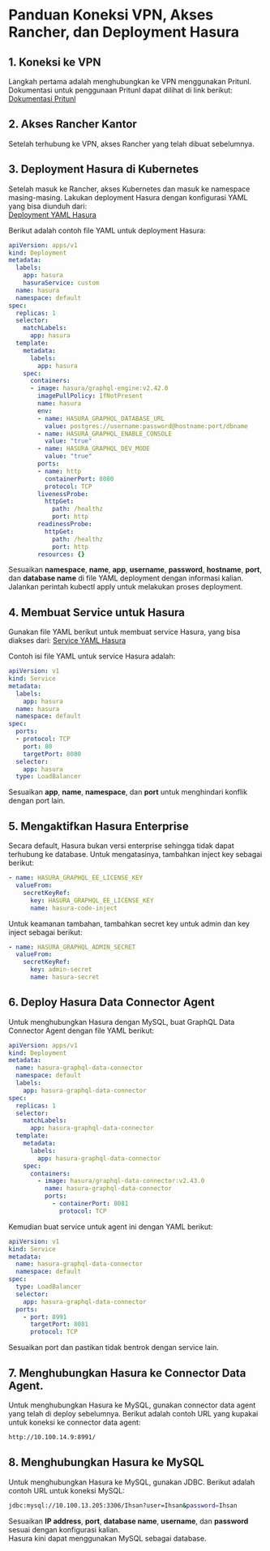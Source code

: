 # Panduan Koneksi VPN, Akses Rancher, dan Deployment Hasura

## 1. Koneksi ke VPN
Langkah pertama adalah menghubungkan ke VPN menggunakan Pritunl. Dokumentasi untuk penggunaan Pritunl dapat dilihat di link berikut:  
[Dokumentasi Pritunl](https://docs.google.com/document/d/12sWyat7xh3zwIUXlOqk2NLGKayTl3mjG/edit?usp=sharing&ouid=103129292174620109877&rtpof=true&sd=true)

## 2. Akses Rancher Kantor
Setelah terhubung ke VPN, akses Rancher yang telah dibuat sebelumnya.

## 3. Deployment Hasura di Kubernetes
Setelah masuk ke Rancher, akses Kubernetes dan masuk ke namespace masing-masing. Lakukan deployment Hasura dengan konfigurasi YAML yang bisa diunduh dari:  
[Deployment YAML Hasura](https://raw.githubusercontent.com/hasura/graphql-engine/stable/install-manifests/kubernetes/deployment.yaml)

Berikut adalah contoh file YAML untuk deployment Hasura:

```yaml
apiVersion: apps/v1
kind: Deployment
metadata:
  labels:
    app: hasura
    hasuraService: custom
  name: hasura
  namespace: default
spec:
  replicas: 1
  selector:
    matchLabels:
      app: hasura
  template:
    metadata:
      labels:
        app: hasura
    spec:
      containers:
      - image: hasura/graphql-engine:v2.42.0
        imagePullPolicy: IfNotPresent
        name: hasura
        env:
        - name: HASURA_GRAPHQL_DATABASE_URL
          value: postgres://username:password@hostname:port/dbname
        - name: HASURA_GRAPHQL_ENABLE_CONSOLE
          value: "true"
        - name: HASURA_GRAPHQL_DEV_MODE
          value: "true"
        ports:
        - name: http
          containerPort: 8080
          protocol: TCP
        livenessProbe:
          httpGet:
            path: /healthz
            port: http
        readinessProbe:
          httpGet:
            path: /healthz
            port: http
        resources: {}
```
Sesuaikan **namespace**, **name**, **app**, **username**, **password**, **hostname**, **port**, dan **database name** di file YAML deployment dengan informasi kalian.  
Jalankan perintah kubectl apply untuk melakukan proses deployment.  

## 4. Membuat Service untuk Hasura  
Gunakan file YAML berikut untuk membuat service Hasura, yang bisa diakses dari:
[Service YAML Hasura](https://raw.githubusercontent.com/hasura/graphql-engine/stable/install-manifests/kubernetes/svc.yaml)  

Contoh isi file YAML untuk service Hasura adalah:

```yaml
apiVersion: v1
kind: Service
metadata:
  labels:
    app: hasura
  name: hasura
  namespace: default
spec:
  ports:
  - protocol: TCP
    port: 80
    targetPort: 8080
  selector:
    app: hasura
  type: LoadBalancer
```

Sesuaikan **app**, **name**, **namespace**, dan **port** untuk menghindari konflik dengan port lain.  

## 5. Mengaktifkan Hasura Enterprise  
Secara default, Hasura bukan versi enterprise sehingga tidak dapat terhubung ke database. Untuk mengatasinya, tambahkan inject key sebagai berikut:  
  
```yaml
- name: HASURA_GRAPHQL_EE_LICENSE_KEY
  valueFrom:
    secretKeyRef:
      key: HASURA_GRAPHQL_EE_LICENSE_KEY
      name: hasura-code-inject
```
  
Untuk keamanan tambahan, tambahkan secret key untuk admin dan key inject sebagai berikut:  

```yaml
- name: HASURA_GRAPHQL_ADMIN_SECRET
  valueFrom:
    secretKeyRef:
      key: admin-secret
      name: hasura-secret
```
  
## 6. Deploy Hasura Data Connector Agent  
Untuk menghubungkan Hasura dengan MySQL, buat GraphQL Data Connector Agent dengan file YAML berikut:  

```yaml
apiVersion: apps/v1
kind: Deployment
metadata:
  name: hasura-graphql-data-connector
  namespace: default
  labels:
    app: hasura-graphql-data-connector
spec:
  replicas: 1
  selector:
    matchLabels:
      app: hasura-graphql-data-connector
  template:
    metadata:
      labels:
        app: hasura-graphql-data-connector
    spec:
      containers:
        - image: hasura/graphql-data-connector:v2.43.0
          name: hasura-graphql-data-connector
          ports:
            - containerPort: 8081
              protocol: TCP
```
  
Kemudian buat service untuk agent ini dengan YAML berikut:  

```yaml
apiVersion: v1
kind: Service
metadata:
  name: hasura-graphql-data-connector
  namespace: default
spec:
  type: LoadBalancer
  selector:
    app: hasura-graphql-data-connector
  ports:
    - port: 8991
      targetPort: 8081
      protocol: TCP
```  
  
Sesuaikan port dan pastikan tidak bentrok dengan service lain.  

## 7. Menghubungkan Hasura ke Connector Data Agent.  
Untuk menghubungkan Hasura ke MySQL, gunakan connector data agent yang telah di deploy sebelumnya. Berikut adalah contoh URL yang kupakai untuk koneksi ke connector data agent:

```bash
http://10.100.14.9:8991/
```
  
## 8. Menghubungkan Hasura ke MySQL  
Untuk menghubungkan Hasura ke MySQL, gunakan JDBC. Berikut adalah contoh URL untuk koneksi MySQL:

```bash
jdbc:mysql://10.100.13.205:3306/Ihsan?user=Ihsan&password=Ihsan
```

Sesuaikan **IP address**, **port**, **database name**, **username**, dan **password** sesuai dengan konfigurasi kalian.  
Hasura kini dapat menggunakan MySQL sebagai database.  
